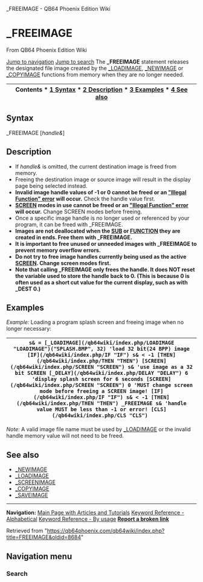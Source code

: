 


\_FREEIMAGE - QB64 Phoenix Edition Wiki








# \_FREEIMAGE



From QB64 Phoenix Edition Wiki



[Jump to navigation](#mw-head)
[Jump to search](#searchInput)
The **\_FREEIMAGE** statement releases the designated file image created by the [\_LOADIMAGE](/qb64wiki/index.php/LOADIMAGE "LOADIMAGE"), [\_NEWIMAGE](/qb64wiki/index.php/NEWIMAGE "NEWIMAGE") or [\_COPYIMAGE](/qb64wiki/index.php/COPYIMAGE "COPYIMAGE") functions from memory when they are no longer needed.


  






| Contents * [1 Syntax](#Syntax) * [2 Description](#Description) * [3 Examples](#Examples) * [4 See also](#See_also) |
| --- |


## Syntax


\_FREEIMAGE [*handle&*]
  




## Description


* If *handle&* is omitted, the current destination image is freed from memory.
* Freeing the destination image or source image will result in the display page being selected instead.
* **Invalid image handle values of -1 or 0 cannot be freed or an ["Illegal Function" error](/qb64wiki/index.php/ERROR_Codes "ERROR Codes") will occur.** Check the handle value first.
* **[SCREEN](/qb64wiki/index.php/SCREEN "SCREEN") modes in use cannot be freed or an ["Illegal Function" error](/qb64wiki/index.php/ERROR_Codes "ERROR Codes") will occur.** Change SCREEN modes before freeing.
* Once a specific image handle is no longer used or referenced by your program, it can be freed with \_FREEIMAGE.
* **Images are not deallocated when the [SUB](/qb64wiki/index.php/SUB "SUB") or [FUNCTION](/qb64wiki/index.php/FUNCTION "FUNCTION") they are created in ends. Free them with \_FREEIMAGE.**
* **It is important to free unused or unneeded images with \_FREEIMAGE to prevent memory overflow errors.**
* **Do not try to free image handles currently being used as the active [SCREEN](/qb64wiki/index.php/SCREEN "SCREEN"). Change screen modes first.**
* **Note that calling \_FREEIMAGE only frees the handle. It does NOT reset the variable used to store the handle back to 0. (This is because 0 is often used as a short cut value for the current display, such as with \_DEST 0.)**


## Examples


*Example:* Loading a program splash screen and freeing image when no longer necessary:





| ``` s& = [_LOADIMAGE](/qb64wiki/index.php/LOADIMAGE "LOADIMAGE")("SPLASH.BMP", 32) 'load 32 bit(24 BPP) image [IF](/qb64wiki/index.php/IF "IF") s& < -1 [THEN](/qb64wiki/index.php/THEN "THEN") [SCREEN](/qb64wiki/index.php/SCREEN "SCREEN") s& 'use image as a 32 bit SCREEN [_DELAY](/qb64wiki/index.php/DELAY "DELAY") 6 'display splash screen for 6 seconds [SCREEN](/qb64wiki/index.php/SCREEN "SCREEN") 0 'MUST change screen mode before freeing a SCREEN image! [IF](/qb64wiki/index.php/IF "IF") s& < -1 [THEN](/qb64wiki/index.php/THEN "THEN") _FREEIMAGE s& 'handle value MUST be less than -1 or error! [CLS](/qb64wiki/index.php/CLS "CLS")  ``` |
| --- |


*Note:* A valid image file name must be used by [\_LOADIMAGE](/qb64wiki/index.php/LOADIMAGE "LOADIMAGE") or the invalid handle memory value will not need to be freed.
  




## See also


* [\_NEWIMAGE](/qb64wiki/index.php/NEWIMAGE "NEWIMAGE")
* [\_LOADIMAGE](/qb64wiki/index.php/LOADIMAGE "LOADIMAGE")
* [\_SCREENIMAGE](/qb64wiki/index.php/SCREENIMAGE "SCREENIMAGE")
* [\_COPYIMAGE](/qb64wiki/index.php/COPYIMAGE "COPYIMAGE")
* [\_SAVEIMAGE](/qb64wiki/index.php/SAVEIMAGE "SAVEIMAGE")


  






---


**Navigation:**
[Main Page with Articles and Tutorials](/qb64wiki/index.php/Main_Page "Main Page")
[Keyword Reference - Alphabetical](/qb64wiki/index.php/Keyword_Reference_-_Alphabetical "Keyword Reference - Alphabetical")
[Keyword Reference - By usage](/qb64wiki/index.php/Keyword_Reference_-_By_usage "Keyword Reference - By usage")
**[Report a broken link](https://qb64phoenix.com/forum/showthread.php?tid=2800)**  





Retrieved from "<https://qb64phoenix.com/qb64wiki/index.php?title=FREEIMAGE&oldid=8684>"




## Navigation menu








### Search





















